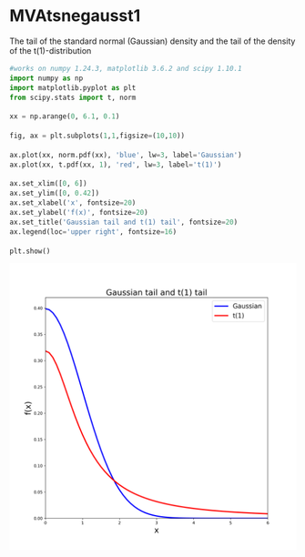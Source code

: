 # MVAtsnegausst1
The tail of the standard normal (Gaussian) density and the tail of the density of the t(1)-distribution

```python
#works on numpy 1.24.3, matplotlib 3.6.2 and scipy 1.10.1
import numpy as np
import matplotlib.pyplot as plt
from scipy.stats import t, norm

xx = np.arange(0, 6.1, 0.1)

fig, ax = plt.subplots(1,1,figsize=(10,10))

ax.plot(xx, norm.pdf(xx), 'blue', lw=3, label='Gaussian')
ax.plot(xx, t.pdf(xx, 1), 'red', lw=3, label='t(1)')

ax.set_xlim([0, 6])
ax.set_ylim([0, 0.42])
ax.set_xlabel('x', fontsize=20)
ax.set_ylabel('f(x)', fontsize=20)
ax.set_title('Gaussian tail and t(1) tail', fontsize=20)
ax.legend(loc='upper right', fontsize=16)

plt.show()
```
![MVAtsnegausst1](MVAtsnegausst1_python.png)